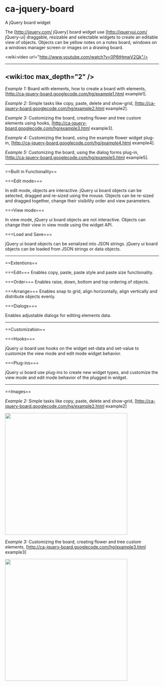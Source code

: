ca-jquery-board
===============

A jQuery board widget

The [http://jquery.com/ jQuery] board widget use [http://jqueryui.com/ jQuery-ui] draggable, resizable and selectable widgets to create an editable view of objects. Objects can be yellow notes on a notes board, windows on a windows manager screen or images on a drawing board. 

<wiki:video url="http://www.youtube.com/watch?v=0P6tHmwV2Qk"/>

----
<wiki:toc max_depth="2" />
----

*Example 1:* Board with elements, how to create a board with elements, [http://ca-jquery-board.googlecode.com/hg/example1.html example1].

*Example 2:* Simple tasks like copy, paste, delete and show-grid, [http://ca-jquery-board.googlecode.com/hg/example2.html example2].

*Example 3:* Customizing the board, creating flower and tree custom elements using hooks, [http://ca-jquery-board.googlecode.com/hg/example3.html example3].

*Example 4:* Customizing the board, using the example flower widget plug-in, [http://ca-jquery-board.googlecode.com/hg/example4.html example4].

*Example 5:* Customizing the board, using the dialog forms plug-in, [http://ca-jquery-board.googlecode.com/hg/example5.html example5].

----
==Built in Functionality== 

===Edit mode===

In edit mode, objects are interactive. jQuery ui board objects can be selected, dragged and re-sized using the mouse. Objects can be re-sized and dragged together, change their visibility order and view parameters.

===View mode===

In view mode, jQuery ui board objects are not interactive. Objects can change their view in view mode using the widget API.

===Load and Save===

jQuery ui board objects can be serialized into JSON strings. jQuery ui board objects can be loaded from JSON strings or data objects.

----
==Extentions==

===Edit===
Enables copy, paste, paste style and paste size functionality. 

===Order===
Enables raise, down, bottom and top ordering of objects.

===Arrange===
Enables snap to grid, align horizontally, align vertically and distribute objects evenly.

===Dialogs===

Enables adjustable dialogs for editing elements data.

----
==Customization==

===Hooks===

jQuery ui board use hooks on the widget set-data and set-value to customize the view mode and edit mode widget behavior.

===Plug-ins===

jQuery ui board use plug-ins to create new widget types, and customize the view mode and edit mode behavior of the plugged in widget.

----
==Images==

*Example 2:* Simple tasks like copy, paste, delete and show-grid, [http://ca-jquery-board.googlecode.com/hg/example2.html example2]

<img src="http://ca-jquery-board.googlecode.com/hg/example-img/edit-mode.png" width="400" />


*Example 3:* Customizing the board, creating flower and tree custom elements, [http://ca-jquery-board.googlecode.com/hg/example3.html example3]

<img src="http://ca-jquery-board.googlecode.com/hg/example-img/view-mode.png" width="400" />

